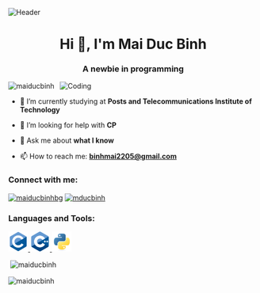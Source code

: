 ![Header](https://user-images.githubusercontent.com/105925707/190940178-b27a24ca-1f0d-4431-9a7d-1469a487ef67.png)

<h1 align="center">Hi 👋, I'm Mai Duc Binh</h1>
<h3 align="center">A newbie in programming</h3>
<img align="right" alt="Coding" width="400" src="https://camo.githubusercontent.com/cae12fddd9d6982901d82580bdf321d81fb299141098ca1c2d4891870827bf17/68747470733a2f2f6d69726f2e6d656469756d2e636f6d2f6d61782f313336302f302a37513379765349765f7430696f4a2d5a2e676966">

<p align="left"> <img src="https://komarev.com/ghpvc/?username=maiducbinh&label=Profile%20views&color=0e75b6&style=flat" alt="maiducbinh" /> </p>

- 🌱 I’m currently studying at **Posts and Telecommunications Institute of Technology**

- 🤝 I’m looking for help with **CP**

- 💬 Ask me about **what I know**

- 📫 How to reach me: **binhmai2205@gmail.com**

<h3 align="left">Connect with me:</h3>
<p align="left">
<a href="https://fb.com/maiducbinhbg" target="blank"><img align="center" src="https://raw.githubusercontent.com/rahuldkjain/github-profile-readme-generator/master/src/images/icons/Social/facebook.svg" alt="maiducbinhbg" height="30" width="40" /></a>
<a href="https://instagram.com/mducbinh" target="blank"><img align="center" src="https://raw.githubusercontent.com/rahuldkjain/github-profile-readme-generator/master/src/images/icons/Social/instagram.svg" alt="mducbinh" height="30" width="40" /></a>
</p>

<h3 align="left">Languages and Tools:</h3>
<p align="left"> <a href="https://www.cprogramming.com/" target="_blank" rel="noreferrer"> <img src="https://raw.githubusercontent.com/devicons/devicon/master/icons/c/c-original.svg" alt="c" width="40" height="40"/> </a> <a href="https://www.w3schools.com/cpp/" target="_blank" rel="noreferrer"> <img src="https://raw.githubusercontent.com/devicons/devicon/master/icons/cplusplus/cplusplus-original.svg" alt="cplusplus" width="40" height="40"/> </a> <a href="https://www.python.org" target="_blank" rel="noreferrer"> <img src="https://raw.githubusercontent.com/devicons/devicon/master/icons/python/python-original.svg" alt="python" width="40" height="40"/> </a> </p>

<p>&nbsp;<img align="center" src="https://github-readme-stats.vercel.app/api?username=maiducbinh&show_icons=true&locale=en" alt="maiducbinh" /></p>

<p><img align="center" src="https://github-readme-streak-stats.herokuapp.com/?user=maiducbinh&" alt="maiducbinh" /></p>

